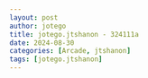 ```yaml
---
layout: post
author: jotego
title: jotego.jtshanon - 324111a
date: 2024-08-30
categories: [Arcade, jtshanon]
tags: [jotego.jtshanon]
---
```


